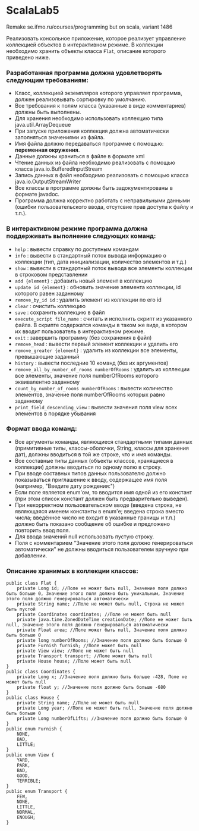 # ScalaLab5
Remake se.ifmo.ru/courses/programming but on scala, variant 1486

Реализовать консольное приложение, которое реализует управление коллекцией объектов в интерактивном режиме. В коллекции необходимо хранить объекты класса ``Flat``, описание которого приведено ниже.

### Разработанная программа должна удовлетворять следующим требованиям:

* Класс, коллекцией экземпляров которого управляет программа, должен реализовывать сортировку по умолчанию.
* Все требования к полям класса (указанные в виде комментариев) должны быть выполнены.
* Для хранения необходимо использовать коллекцию типа java.util.ArrayDequeue
* При запуске приложения коллекция должна автоматически заполняться значениями из файла.
* Имя файла должно передаваться программе с помощью: **переменная окружения**.
* Данные должны храниться в файле в формате xml
* Чтение данных из файла необходимо реализовать с помощью класса java.io.BufferedInputStream
* Запись данных в файл необходимо реализовать с помощью класса java.io.OutputStreamWriter
* Все классы в программе должны быть задокументированы в формате javadoc.
* Программа должна корректно работать с неправильными данными (ошибки пользовательского ввода, отсутсвие прав доступа к файлу и т.п.).
### В интерактивном режиме программа должна поддерживать выполнение следующих команд:

* ``help`` : вывести справку по доступным командам
* ``info`` : вывести в стандартный поток вывода информацию о коллекции (тип, дата инициализации, количество элементов и т.д.)
* ``show`` : вывести в стандартный поток вывода все элементы коллекции в строковом представлении
* ``add {element}`` : добавить новый элемент в коллекцию
* ``update id {element}`` : обновить значение элемента коллекции, id которого равен заданному
* ``remove_by_id id`` : удалить элемент из коллекции по его id
* ``clear`` : очистить коллекцию
* ``save`` : сохранить коллекцию в файл
* ``execute_script file_name`` : считать и исполнить скрипт из указанного файла. В скрипте содержатся команды в таком же виде, в котором их вводит пользователь в интерактивном режиме.
* ``exit`` : завершить программу (без сохранения в файл)
* ``remove_head`` : вывести первый элемент коллекции и удалить его
* ``remove_greater {element}`` : удалить из коллекции все элементы, превышающие заданный
* ``history`` : вывести последние 10 команд (без их аргументов)
* ``remove_all_by_number_of_rooms numberOfRooms`` : удалить из коллекции все элементы, значение поля numberOfRooms которого эквивалентно заданному
* ``count_by_number_of_rooms numberOfRooms`` : вывести количество элементов, значение поля numberOfRooms которых равно заданному
* ``print_field_descending_view`` : вывести значения поля view всех элементов в порядке убывания
### Формат ввода команд:

* Все аргументы команды, являющиеся стандартными типами данных (примитивные типы, классы-оболочки, String, классы для хранения дат), должны вводиться в той же строке, что и имя команды.
* Все составные типы данных (объекты классов, хранящиеся в коллекции) должны вводиться по одному полю в строку.
* При вводе составных типов данных пользователю должно показываться приглашение к вводу, содержащее имя поля (например, "Введите дату рождения:")
* Если поле является enum'ом, то вводится имя одной из его констант (при этом список констант должен быть предварительно выведен).
* При некорректном пользовательском вводе (введена строка, не являющаяся именем константы в enum'е; введена строка вместо числа; введённое число не входит в указанные границы и т.п.) должно быть показано сообщение об ошибке и предложено повторить ввод поля.
* Для ввода значений null использовать пустую строку.
* Поля с комментарием "Значение этого поля должно генерироваться автоматически" не должны вводиться пользователем вручную при добавлении.
### Описание хранимых в коллекции классов:

```
public class Flat {
    private Long id; //Поле не может быть null, Значение поля должно быть больше 0, Значение этого поля должно быть уникальным, Значение этого поля должно генерироваться автоматически
    private String name; //Поле не может быть null, Строка не может быть пустой
    private Coordinates coordinates; //Поле не может быть null
    private java.time.ZonedDateTime creationDate; //Поле не может быть null, Значение этого поля должно генерироваться автоматически
    private Float area; //Поле может быть null, Значение поля должно быть больше 0
    private long numberOfRooms; //Значение поля должно быть больше 0
    private Furnish furnish; //Поле может быть null
    private View view; //Поле не может быть null
    private Transport transport; //Поле может быть null
    private House house; //Поле может быть null
}
public class Coordinates {
    private Long x; //Значение поля должно быть больше -428, Поле не может быть null
    private float y; //Значение поля должно быть больше -680
}
public class House {
    private String name; //Поле не может быть null
    private Long year; //Поле не может быть null, Значение поля должно быть больше 0
    private Long numberOfLifts; //Значение поля должно быть больше 0
}
public enum Furnish {
    NONE,
    BAD,
    LITTLE;
}
public enum View {
    YARD,
    PARK,
    BAD,
    GOOD,
    TERRIBLE;
}
public enum Transport {
    FEW,
    NONE,
    LITTLE,
    NORMAL,
    ENOUGH;
}
```
